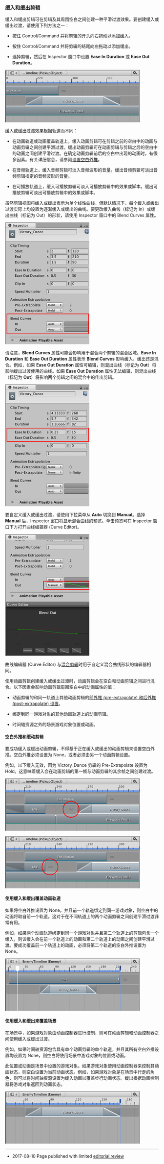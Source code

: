 ### 缓入和缓出剪辑

缓入和缓出剪辑可在剪辑及其周围空白之间创建一种平滑过渡效果。要创建缓入或缓出过渡，请使用下列方法之一：

* 按住 Control/Command 并将剪辑的开头向右拖动以添加缓入。

* 按住 Control/Command 并将剪辑的结尾向左拖动以添加缓出。

* 选择剪辑，然后在 Inspector 窗口中设置 __Ease In Duration__ 或 __Ease Out Duration__。

![通过缓入和缓出动画剪辑在动画和空白之间实现过渡。所有缓入和缓出过渡都以线性曲线来表示。](../uploads/Main/timeline_clip_ease_in_out.png)

缓入或缓出过渡效果根据轨道而不同：

* 在动画轨道或动画覆盖轨道上，缓入动画剪辑可在剪辑之前的空白中的动画与动画剪辑之间创建平滑过渡。缓出动画剪辑可在动画剪辑与剪辑之后的空白中的动画之间创建平滑过渡。在确定动画剪辑前后的空白中出现的动画时，有很多因素。有关详细信息，请参阅[设置空白外推](TimelineGapExtrapolation.html)。

* 在音频轨道上，缓入音频剪辑可淡入音频波形的音量。缓出音频剪辑可淡出音频剪辑指定的音频波形的音量。

* 在可播放轨道上，缓入可播放剪辑可淡入可播放剪辑中的效果或脚本。缓出可播放剪辑可淡出可播放剪辑中的效果或脚本。

虽然剪辑视图将缓入或缓出表示为单个线性曲线，但默认情况下，每个缓入或缓出过渡实际上均设置为逐渐缓入或缓出的曲线。要更改缓入曲线（标记为 In）或缓出曲线（标记为 Out）的形状，请使用 Inspector 窗口中的 Blend Curves 属性。

![使用 Blend Curves 属性来自定义缓入或缓出过渡](../uploads/Main/timeline_inspector_blend_curves.png)

请注意，__Blend Curves__ 属性可能会影响用于混合两个剪辑的混合区域。__Ease In Duration__ 和 __Ease Out Duration__ 属性表示 __Blend Curves__ 影响缓入、缓出还是混合。例如，如果 __Ease Out Duration__ 属性可编辑，则混出曲线（标记为 __Out__）将影响缓出过渡使用的曲线。如果 __Ease Out Duration__ 属性无法编辑，则混出曲线（标记为 __Out__）将影响两个剪辑之间的混合中的传出剪辑。

![Ease Out Duration 属性无法编辑，因此 Out 曲线影响两个剪辑之间的混合区域](../uploads/Main/timeline_inspector_ease_in_blend_out.png)

要自定义缓入或缓出过渡，请使用下拉菜单从 __Auto__ 切换到 __Manual__。选择 __Manual__ 后，Inspector 窗口将显示混合曲线的预览。单击预览可在 Inspector 窗口下方打开曲线编辑器 (Curve Editor)。

![选择 Manual 并单击预览以打开曲线编辑器 (Curve Editor)](../uploads/Main/timeline_inspector_curve_editor.png)

曲线编辑器 (Curve Editor) 与[混合剪辑](TimelineBlendingClips.html)时用于自定义混合曲线形状的编辑器相同。

使用动画剪辑创建缓入或缓出过渡时，动画剪辑会在空白和动画剪辑之间进行混合。以下因素会影响动画剪辑周围空白中的动画属性的值：

* 动画剪辑的和同一轨道上其他动画剪辑的[前外推 (pre-extrapolate) 和后外推 (post-extrapolate) 设置](TimelineGapExtrapolation.html)。

* 绑定到同一游戏对象的其他动画轨道上的动画剪辑。

* 时间轴资源之外的场景游戏对象位置或动画。

#### 空白外推和缓动剪辑

要成功缓入或缓出动画剪辑，不得基于正在缓入或缓出的动画剪辑来设置空白外推。空白外推必须设置为 None，或者必须由另一个动画剪辑设置。

例如，以下缓入无效，因为 Victory_Dance 剪辑的 Pre-Extrapolate 设置为 Hold。这意味着缓入会在动画剪辑的第一帧与动画剪辑的其余帧之间创建过渡。

![空白设置为从动画剪辑 Hold（已用圆圈标出）。缓入没有任何效果。](../uploads/Main/timeline_clip_ease_in_bad_gap.png)

![要从 Idle 剪辑缓入，请将 Victory_Dance 剪辑的 Pre-Extrapolate 设置为 None。缓入空白使用 Idle 剪辑的后外推模式（已用圆圈标出）。](../uploads/Main/timeline_clip_ease_in_good_gap.png)

#### 使用缓入和缓出覆盖动画轨道

如果将空白外推设置为 None，并且前一个轨道绑定到同一游戏对象，则空白中的动画将取自前一个轨道。这对于在不同轨道上的两个动画剪辑之间创建平滑过渡非常有用。

例如，如果两个动画轨道绑定到同一个游戏对象并且第二个轨道上的剪辑包含一个缓入，则该缓入会在前一个轨道上的动画和第二个轨道上的动画之间创建平滑过渡。要成功覆盖前一个轨道上的动画，必须将第二个轨道的空白外推设置为 None。

![第一个轨道上的动画剪辑是一个重复的空闲循环（其中的人形游戏对象静止不动）。第二个轨道中的动画剪辑缓入 Victory_Dance 动作，并缓出返回到空闲循环。](../uploads/Main/timeline_clip_ease_in_override_track.png)

#### 使用缓入和缓出来覆盖场景

在场景中，如果游戏对象由动画控制器进行控制，则可在动画剪辑和动画控制器之间使用缓入或缓出过渡。

例如，如果时间轴资源包含具有单个动画剪辑的单个轨道，并且其所有空白外推设置均设置为 None，则空白将使用场景中游戏对象的位置或动画。

此位置或动画是场景中设置的游戏对象。如果游戏对象使用动画控制器来控制其动画状态，则空白设置为当前动画状态。例如，如果游戏对象是在场景中行走的角色，则可以将时间轴资源设置为缓入动画以覆盖步行动画状态。缓出根据动画控制器将游戏对象返回到动画状态。

![所有空白外推设置为 None 的单个动画剪辑在场景中的游戏对象位置或动画与动画剪辑之间缓入和缓出游戏对象](../uploads/Main/timeline_clip_ease_in_override_scene.png)

---
* <span class="page-edit">2017-08-10  Page published with limited [editorial review](DocumentationEditorialReview.html)
</span>
